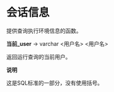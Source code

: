 会话信息
===================

提供查询执行环境信息的函数。

**当前\_user** -\> varchar <用户名> <用户名>

返回运行查询的当前用户。

**说明**

这是SQL标准的一部分，没有使用括号。
   
   
